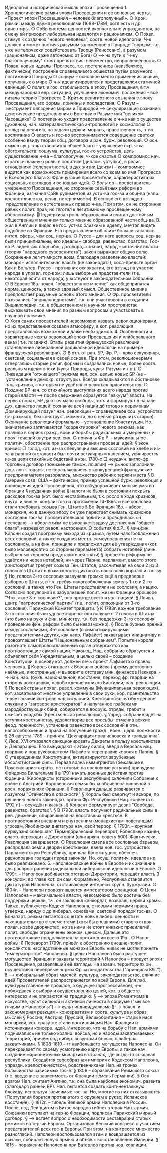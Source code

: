 Идеология и историческая мысль эпохи Просвещения 
	1. Хронологические рамки эпохи Просвещения и ее основные черты. «Проект эпохи Просвещения – человек благополучный».
		○ Хрон. рамки: между двумя революциями (1688-1789), хотя есть и др. ориентиры. 
		○ СрВв система ценностей окончательно упраздняется, на смену ей приходит либеральная идеалогия и рационализм.
		○ Появл. стимул к созданию "нового человека", соотв. новой идеалогии. Ч-к должен и может постичь разумом заложенное в Природе Творцом, т.е. уже не творчески содействовать Творцу (Ренессанс), а разумом (рационализм, даже автономно от Бога)
		○ --> на пути к "ч-ку благополучному" стоят препятствия: невежество, непросвещённость
		○ Появл. новые идеалы: Прогресс, т.е. постепенное (неизбежное, фактически) построение справедливого общества путём разумного постижения Природы
		○ социум – основное место применения знаний, полученных о мире
		○ ч-к идеализировался и представлялся статичной единицей
		○ полит. и гос. стабильность в эпоху Просвещения, в т.ч. международная евр. ситуация, улучшение экономич. положения – всё питало теорию Прогресса
	2. Кризис религиозного сознания в эпоху Просвещения, его формы, причины и последствия.
		○ Разум – инструмент овладения миром и Природой --> секуляризация сознания: деистические представления о Боге как о Разуме или "великом Часовщике"
		○ постепенно уходит представление о ч-ке как о существе духовном, нач. материалистическая антропология и космология
		○ взгляд на религию, на задачи церкви: мораль, нравственность, этич. воспитание 
		○ власть и гос-во воспринимаются совершенно светски, особенно ввиду теории общ. договора и ран. бурж. революций. 
		○ осн. смысл сущ. ч-ка становится общее благо – улучшение окр. ч-ка обстоятельств: социума, культуры, гос-го устройства, цель существование ч-ва – благополучие, ч-кое счастье
		○ компромисс нач. играть оч важную роль: в политике (диплом. уступки), в религ. отношениях (толерантность), в дух жизни (деизм) – компромисс видится как возможность примирения всего со всем во имя Прогресса и Всеобщего блага
	3. Французские просветители, характеристика их социальных взглядов и основных идей.
		○ Вольтер – представитель умеренного Просвещения, но сторонник серьёзных реформ во Франции, изгнания СрВв рудиментов из устр-ва гос-ва и общ-ва (напр., крепостничества, религ. нетерпимости). В основе его взглядов – представление о естественных правах ч-ка. При этом, он не сторонник равных полит. прав, но тяготел к легитимному просвещённому абсолютизму. Подчёркивал роль образования и считал достойным общественным мнением только мнение образованной части общ-ва. В. жил в Англии и видел её гос. уст-во близким к идеалу, мечтал видеть подобное во Франции. Его представление об элите больше касалось интел. сферы, чем соц. нер-ва.
		○ Руссо – для него вопросы соц. нер-ва были принципиальны, его идеалы – свобода, равенство, братство. Гос-во Р. видел как плод общ. договора, а значит, народ – источник власти (теория "народного суверенитета"), закон выражает общую волю. Сохранение легитимности возм. благодаря разделению властей: монарх – исполнительная власть (не законодат.!), сосл-предств.орган 
		Как и Вольтер, Руссо – противник охлократии, его взгляд на участие народа в управл. гос-вом: лишь выборные представители (т.е. некоторая элита от народа) участвуют в законодательном собрании.  
		○ В Европе 18в. появл. "общественное мнение" как общепринятая норма, ценность, а также здравый смысл. Общественное мнение предполагает разумные основы этого мнения. 
		○ Фр. просветители назывались "энциклопедистами", т.к. они участвовали в создании Энциклопедии, т.е. в общественном и научном пространстве высказывать свои мнения по разным вопросам и участвовать в научной полемике.  
		○ Хотя самих просветителей невозможно назвать революционерами, но их представления создали атмосферу, в кот. революция представлялась возможной и даже необходимой. 
	4. Особенности и характерные черты революций эпохи Просвещения и «либерального века»( т.е. поздних). Этапы развития Французской революции (становление либеральной радикальной идеологии на примере французской революции).
		○ В отл. от ран. БР, Фр. Р.  – ярко секулярная, светская, социальная в своей основе. При этом, революционерами отвергались старые религ. формы и создавались новые, более соотв. реальным идеям эпохи (культ Природы, культ Разума и т.п.). 
		○ Ликвидация "отжившего" режима явл. осн. целью новых БР (не – установление демокр. структуры). Всегда складываются  в обстановке тяж. кризиса, с которым не удаётся справиться правительству. 
		○ Поздние БР нач. со стихийного выступления всего народа против старой власти --> после свержения образуется "вакуум" власти. На первых порах, БР дают оч мало свободы, хотя и формируют в начале дух. единство людей: сознание всей нации дб готово к переменам. Доминирующий лозунг нач. революции – справедливое соц. устройство (оч размыто, без конструкт. момента, но с целью разрушить старое). Окончание революции формально – установление Конституции. Но, значительно затягиваются "корректировки" нового режима, как правило в сериях гражд. войн и борьбы радикальных и умеренных и проч. течений внутри рев. сил.
		○ причины Фр.Р. – максимальное политич. обострение при распространении просвещ. идей:
			§ экон. кризис: 
				□ голод, кот. из-за спекуляции высших сословий на хлебе и из-за аграрной отсталости был почти регулярным явлением, усиливается из-за цепи стихийных бедствий в кон. 1780-х
				□ неудачн. англо-фр. торговый договор (понижение тамож. пошлин) --> рынок заполонили деш. англ. товары, не справляющиеся с конкуренцией французские предприниматели разорялись, множество рабочих теряли места
			§ В Америке созд. США – фактически, пример успешной бурж. революция и воплощения идей Просвещения, что взбудораживает многие умы во Франции
			§ неудачная война
			§ налоги не были в состоянии покрыть расходов гос-ва (кот. было нестабильным, т.к. росло в ходе кризисов, внутр. и внешн.  конфликтов на протяжении 14-18вв. и все сословия стали требовать созыва Ген. Штатов
			§ Во Франции 18в. – абсол. монархия, но в данную эпоху он уже перестаёт снимать кризисное состояние гос-ва, просветительская политика проводилась оч неспешно --> абсолютизм не выполняет задачу достижения "общего блага", назревают револ. настроения.
		○ события Фр.Р.:
			§ мин.фин. Калонн создал программу выхода из кризиса, путём налогообложения всех сословий, а также создания местн. самоуправления не на сословном, а на фин. принципе и предложил для её утверждения (кот. было маловероятно со стороны парламента) собрать нотаблей (личн. выбранных королём представителей знати)
			§ провести реформу не удаётся ни через нотаблей, ни через Париж. парламент, вместо этого аристократия требует созыва Ген. Штатов, рассчитывая на свои 2 из 3 голосов в Штатах и возможность диктовать свою волю королю и гос-ву. 
			§ Но, голоса 3-го сословия зазвучали громко ещё в преддверье выборов в Штаты,  в т.ч. требуя налогообложения земель 1-го и 2-го сословий, а также что Ген. Штаты представляли не сословия, а нацию. Согласно популярной в забурлившей полит. жизни Франции брошюре "Что такое 3-е сословие?", оно прежде всего и явл. нацией. 
			§ Появл. центр "патриотической партии" (т.е., полит. оппозиции от 3-го сословия): Парижский Комитет тридцати.
			§ К 1788г. важное требование 3-го сословия были удовлетворено: они получают 2 голоса в Штатах (что было на руку и фин. министру, т.к. без поддержки 3-го сословия проведение фин. реформ было бы невозможно). 
			§ После бурных прений между сословиями, 3-е сословие (с симпатизирующими представителями других, как напр. Лафайет) захватывает инициативу и провозглашает Штаты "Национальным собранием". Попытки короля разогнать самопровозглашённый орган отвергаются как противостоящие самой нации. Наконец, Нац. собрание образуется и объявляет себя Учредительным, а целью своей – создание Конституции, в основу кот. должен лечь проект Лафайета о правах человека. 
			§ Король стягивает к Версалю войска (преимущественно наёмные, иностранные) и выводит в отставку мин. финансов Неккера.  --> нач. нар. (букв. национальное) восстание, переход фр. гвардии на сторону восставших, освобождение узников Бастилии, нач. революции.
			§ По всей страны появл. револ. коммуны (Муниципальная революция), кот. захватывают местное управление в свои руки, кор. правительство теряет всякий контроль над ситуацией. Крестьянство, возбуждённое слухами о "заговоре аристократов" и напуганное грабежами мародёрствующих банд, собирается в вооруж. отряды, грабит и сжигает усадьбы (Крестьянская революция). 
			§ Учред. собрание идёт на уступки крестьянству, удовлетворив все просьбы: отменив всякие феод. повинности, установив равенство всех сословий в отн. налогообложения и права на получение гражд., воен., церк. должности. 
			§ 26 августа 1789 – принята "Декларация прав человека и гражданина"
			§ Люд. XVI отказался санкционировать Декреты в пользу крестьянства и Декларацию. Его вынуждают к этому силой, введя в Версаль нац. гвардию и под руководством Лафайета переправив короля в Париж. 
			§ С утверждением Конституции, активизируются зарубежные абсолютистские силы. Первая волна иммигрантов (бежавшие в Пруссию аристократы, не готовые на сословные уступки) принудила Фридриха Вильгельма II в 1791 начать военные действия против Франции. Жирондисты (сторонники республики) склонили Собрание к войне с Австрией.  Королевская семья была объявлена виновной в воен. поражениях Франции.
			§ Революция дальше развивается с лозунгом "Отечество в опасности"
			§ Король был свергнут и вскоре, по решению нового законодат. органа Фр. Республики (Нац. конвента с 1792 г.) – осуждён и казнён. 
			§ Конвент формулирует девиз "Свобода, равенство, братство".
			§ В 1793г. власть получают радикальные силы в рев. движении, опиравшиеся на восставших крестьян. В противостоянии внешним и внутренним (монархистам-повстанцам) угрозам, Якобинская диктатура нач. свой террор.
			§ 1793г. – крупная буржуазия совершает Термидорианский переворот, Робеспьер казнён, власть переходит к Директории (олигархич. совету 500). Фактически, Революция завершается.
		○ Революция смела все сословные барьеры, распродала земли дворян крестьянам, ввела нов. гос. устройство: Парламентскую Республику, приняла Конституцию, обеспеч. равноправие граждан перед законом. Но, осущ. политич. идеалов не было реализовано. 
	5. Наполеоновские войны в Европе и их значение для распространения   радикальной либеральной идеологии в Европе.
		○ 1799г. – Наполеон добивается отставки Директории, передаёт власть 3 консулом, во главе кот. он сам. Формально, Республика становится диктатурой Наполеона, отстаивающей интересы крупн. буржуазии.
		○ 1804г. – Наполеон провозглашается императором французов. 
		○ Цели Наполеона – максимальной власти, невозможно было достичь без поддержки церкви, т.ч. он заключил конкордат, возвращ. церкви храмы. Также, публикуется Кодекс Наполеона, с новыми нормами права, утвержд. наряду с др либерал. основами, светский порядок гос-ва. 
		○ Бонапарт. режим пытается сочетать новые либер. ценности и законодательство с элементами (хотя бы внешними) старого строя: появл. новое дворянство, но за ними не стоит никаких привилегий, полит. свободы ограничены эконом. цензом. Дальше это противостояние продолжается на протяжении всего 19в.. 
		○ Напол. войны:
			§ Переворот 1799г. привёл к обострению внешне-полит. конфликтов: наследственные монархи Европы никак не могли принять "императорство" Наполеона. 
			§ целью Наполеона было растущее могущество Франции и захваты территорий
			§ Наполеон – продукт эпохи Просвещения, разделявший её взгляды. На захвач. территориях он осуществлял передовые нормы Фр законодательства ("принципы 89г."). 
			§ --> либеральный образ мыслей, культура, законодательство, влияние идей Прсоветителей распространяется по всей Европе. Для либ. культуры главное не прошлое, а будущее (прогрессивное), ч-к побуждался к выбору и осуществлению целей, кот. в обществ. интересах и не опираются на традицию. 
			§ --> эпоха Романтизма в искусстве,  культ сильной и активной личности в социуме ("мы все глядим в Наполеоны") --> культ индивидуализма
			§ --> появл. и закономерная реакция – консерватизм и соотв. культура и образ мыслей 
			§ Россия, Австрия, Пруссия, Великобритания – старые насл. монархии, кот. сразу же стали противниками Нап. Франции и источниками консерв. идей. Интересно, что на борьбу с Нап. армиями поднимались не только коалиц. войска, но и народы захватываемых территорий, причём под либер. лозунгами борясь с либерал. захватчиками.
			§ 1808-1810 – гг наибольшего могущества Наполеона. Он перекраивает по своему усмотрению карту Европы, а также нач. создание марионеточных монархий в странах, где когда-то создавал республики. Создаётся своеобразная империя с Кодексом Наполеона, упраздн. крепостничеством, родственниками Нап. на тронах большинства зависимых гос-в. 
			§ 1806 – образование Реймского союза (т.е. введение в зависимость от Франции земель Германии). 
			§ Осн. врагом Нап. считает Англию, т.к. она была наиболее экономич. развита (благодаря ранней БР). Нап. пытается создать континентальную блокаду, используя зависимые гос-ва. Но, многие из них отказываются (Португалия борется против этого с оружием в руках; Испанское восстание). 
			§ 1812г. – гибель Великой армии Наполеона в России. После, под Лейпцигом в Битве народов гибнет вторая Нап. армия. Союзники вступают на тер-ю Франции, подписан Парижский мирный договор.
			§ --> встаёт вопрос о необходимости реставрации старых режимов на тер-ии Европы. Организован Венский конгресс с участием представителей всех гос-в Европы. При этом, на конгрессе множество разногласий. Наполеон воспользовался этим и возвращается из ссылки, собирает новую армию и объявл. восстановление Империи.
			§ 1815 – поражение Наполеона при Ватерлоо против нов. коалиции. 


